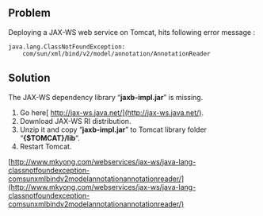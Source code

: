 ## Problem

Deploying a JAX-WS web service on Tomcat, hits following error message :

    java.lang.ClassNotFoundException:
    	com/sun/xml/bind/v2/model/annotation/AnnotationReader

## Solution

The JAX-WS dependency library “**jaxb-impl.jar**” is missing.

1.  Go here[ http://jax-ws.java.net/](http://jax-ws.java.net/).
2.  Download JAX-WS RI distribution.
3.  Unzip it and copy “**jaxb-impl.jar**” to Tomcat library folder “**{$TOMCAT}/lib**“.
4.  Restart Tomcat.

[http://www.mkyong.com/webservices/jax-ws/java-lang-classnotfoundexception-comsunxmlbindv2modelannotationannotationreader/](http://www.mkyong.com/webservices/jax-ws/java-lang-classnotfoundexception-comsunxmlbindv2modelannotationannotationreader/)
